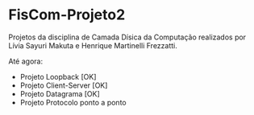# FisCom-Projeto2

Projetos da disciplina de Camada Dísica da Computação realizados por Lívia Sayuri Makuta e Henrique Martinelli Frezzatti.

Até agora:
* Projeto Loopback [OK]
* Projeto Client-Server [OK]
* Projeto Datagrama [OK]
* Projeto Protocolo ponto a ponto
